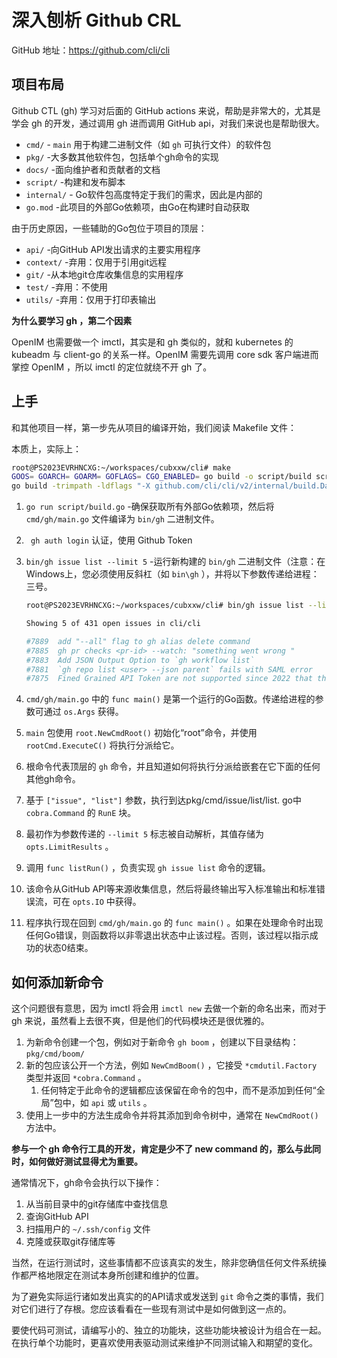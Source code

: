 # 深入刨析 Github CRL

GitHub 地址：https://github.com/cli/cli



## 项目布局

Github CTL (gh) 学习对后面的 GitHub actions 来说，帮助是非常大的，尤其是学会 gh 的开发，通过调用 gh 进而调用 GitHub api，对我们来说也是帮助很大。

+ `cmd/` - `main` 用于构建二进制文件（如 `gh` 可执行文件）的软件包
+ `pkg/` -大多数其他软件包，包括单个gh命令的实现
+ `docs/` -面向维护者和贡献者的文档
+ `script/` -构建和发布脚本
+ `internal/` - Go软件包高度特定于我们的需求，因此是内部的
+ `go.mod` -此项目的外部Go依赖项，由Go在构建时自动获取



由于历史原因，一些辅助的Go包位于项目的顶层：

- `api/` -向GitHub API发出请求的主要实用程序
- `context/` -弃用：仅用于引用git远程
- `git/` -从本地git仓库收集信息的实用程序
- `test/` -弃用：不使用
- `utils/` -弃用：仅用于打印表输出



**为什么要学习 gh ，第二个因素**

OpenIM 也需要做一个 imctl，其实是和 gh 类似的，就和 kubernetes 的 kubeadm 与 client-go 的关系一样。OpenIM 需要先调用 core sdk 客户端进而掌控 OpenIM ，所以 imctl 的定位就绕不开 gh  了。



## 上手

和其他项目一样，第一步先从项目的编译开始，我们阅读 Makefile 文件：

本质上，实际上：

```bash
root@PS2023EVRHNCXG:~/workspaces/cubxxw/cli# make
GOOS= GOARCH= GOARM= GOFLAGS= CGO_ENABLED= go build -o script/build script/build.go
go build -trimpath -ldflags "-X github.com/cli/cli/v2/internal/build.Date=2023-08-24 -X github.com/cli/cli/v2/internal/build.Version=v2.33.0 " -o bin/gh ./cmd/gh
```

1. `go run script/build.go` -确保获取所有外部Go依赖项，然后将 `cmd/gh/main.go` 文件编译为 `bin/gh` 二进制文件。

2. ` gh auth login` 认证，使用 Github Token

3. `bin/gh issue list --limit 5` -运行新构建的 `bin/gh` 二进制文件（注意：在Windows上，您必须使用反斜杠（如 `bin\gh` ），并将以下参数传递给进程：三号。

   ```bash
   root@PS2023EVRHNCXG:~/workspaces/cubxxw/cli# bin/gh issue list --limit 5
   
   Showing 5 of 431 open issues in cli/cli
   
   #7889  add "--all" flag to gh alias delete command                             enhancement, needs-triage  about 18 hours ago
   #7885  gh pr checks <pr-id> --watch: "something went wrong "                   bug, needs-triage          about 1 day ago
   #7883  Add JSON Output Option to `gh workflow list`                            enhancement, help wanted   about 18 hours ago
   #7881  `gh repo list <user> --json parent` fails with SAML error               bug, needs-triage          about 2 days ago
   #7875  Fined Grained API Token are not supported since 2022 that they are out  bug, needs-user-input      about 2 days ago
   ```

4. `cmd/gh/main.go` 中的 `func main()` 是第一个运行的Go函数。传递给进程的参数可通过 `os.Args` 获得。

5. `main` 包使用 `root.NewCmdRoot()` 初始化“root”命令，并使用 `rootCmd.ExecuteC()` 将执行分派给它。

6. 根命令代表顶层的 `gh` 命令，并且知道如何将执行分派给嵌套在它下面的任何其他gh命令。

7. 基于 `["issue", "list"]` 参数，执行到达pkg/cmd/issue/list/list. go中 `cobra.Command` 的 `RunE` 块。

8. 最初作为参数传递的 `--limit 5` 标志被自动解析，其值存储为 `opts.LimitResults` 。

9. 调用 `func listRun()` ，负责实现 `gh issue list` 命令的逻辑。

10. 该命令从GitHub API等来源收集信息，然后将最终输出写入标准输出和标准错误流，可在 `opts.IO` 中获得。

11. 程序执行现在回到 `cmd/gh/main.go` 的 `func main()` 。如果在处理命令时出现任何Go错误，则函数将以非零退出状态中止该过程。否则，该过程以指示成功的状态0结束。



## 如何添加新命令

这个问题很有意思，因为 imctl 将会用 `imctl new` 去做一个新的命名出来，而对于 gh 来说，虽然看上去很不爽，但是他们的代码模块还是很优雅的。

1. 为新命令创建一个包，例如对于新命令 `gh boom` ，创建以下目录结构： `pkg/cmd/boom/`
2. 新的包应该公开一个方法，例如 `NewCmdBoom()` ，它接受 `*cmdutil.Factory` 类型并返回 `*cobra.Command` 。
   1. 任何特定于此命令的逻辑都应该保留在命令的包中，而不是添加到任何“全局”包中，如 `api` 或 `utils` 。
3. 使用上一步中的方法生成命令并将其添加到命令树中，通常在 `NewCmdRoot()` 方法中。



**参与一个 gh 命令行工具的开发，肯定是少不了 new command 的，那么与此同时，如何做好测试显得尤为重要。**

通常情况下，gh命令会执行以下操作：

1. 从当前目录中的git存储库中查找信息
2. 查询GitHub API
3. 扫描用户的 `~/.ssh/config` 文件
4. 克隆或获取git存储库等

当然，在运行测试时，这些事情都不应该真实的发生，除非您确信任何文件系统操作都严格地限定在测试本身所创建和维护的位置。

为了避免实际运行诸如发出真实的的API请求或发送到 `git` 命令之类的事情，我们对它们进行了存根。您应该看看在一些现有测试中是如何做到这一点的。

要使代码可测试，请编写小的、独立的功能块，这些功能块被设计为组合在一起。在执行单个功能时，更喜欢使用表驱动测试来维护不同测试输入和期望的变化。



